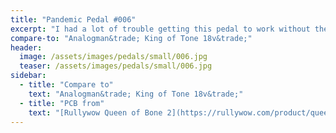 ```yaml
---
title: "Pandemic Pedal #006"
excerpt: "I had a lot of trouble getting this pedal to work without the whining oscillation from the voltage pump. I really liked the sound but some chips got hot. Others were noisy. Finally got it sorted. Used AMANICMAN as a possible brand since I am bipolar."
compare-to: "Analogman&trade; King of Tone 18v&trade;"
header:
  image: /assets/images/pedals/small/006.jpg
  teaser: /assets/images/pedals/small/006.jpg
sidebar:
  - title: "Compare to"
    text: "Analogman&trade; King of Tone 18v&trade;"
  - title: "PCB from"
    text: "[Rullywow Queen of Bone 2](https://rullywow.com/product/queenofbone2/)"
---
```


